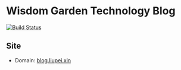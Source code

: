 # Wisdom Garden Technology Blog

[![Build Status](https://github.com/peixin/peixin.github.io/workflows/build/badge.svg)](https://github.com/peixin/peixin.github.io/workflows/build/badge.svg)
## Site
- Domain: [blog.liupei.xin](https://blog.liupei.xin/)
